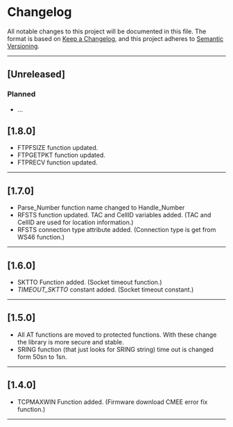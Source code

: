 # Changelog

All notable changes to this project will be documented in this file. The format is based on [Keep a Changelog](https://keepachangelog.com/en/1.0.0/), and this project adheres to [Semantic Versioning](https://semver.org/spec/v2.0.0.html).

---

## [Unreleased]

### Planned

- ...

## [1.8.0]

- FTPFSIZE function updated.
- FTPGETPKT function updated.
- FTPRECV function updated.

---

## [1.7.0]

- Parse_Number function name changed to Handle_Number
- RFSTS function updated. TAC and CellID variables added. (TAC and CellID are used for location information.) 
- RFSTS connection type attribute added. (Connection type is get from WS46 function.)

---

## [1.6.0]

- SKTTO Function added. (Socket timeout function.)
- _TIMEOUT_SKTTO_ constant added. (Socket timeout constant.)

---

## [1.5.0]

- All AT functions are moved to protected functions. With these change the library is more secure and stable.
- SRING function (that just looks for SRING string) time out is changed form 50sn to 1sn.

---

## [1.4.0]

- TCPMAXWIN Function added. (Firmware download CMEE error fix function.)

---
